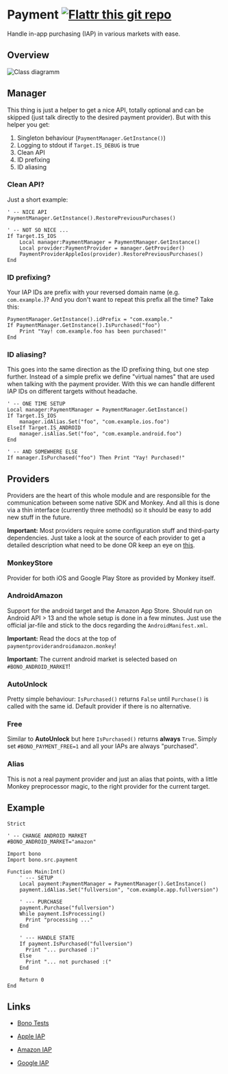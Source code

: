 # Payment [![Flattr this git repo](http://api.flattr.com/button/flattr-badge-large.png)](https://flattr.com/submit/auto?user_id=kaffeefleck&url=https://github.com/michaelcontento/bono&title=Bono&language=en_GB&tags=github&category=software)

Handle in-app purchasing (IAP) in various markets with ease.

## Overview

![Class diagramm](http://yuml.me/77696e4e)

## Manager

This thing is just a helper to get a nice API, totally optional and can be
skipped (just talk directly to the desired payment provider). But with this
helper you get:

1. Singleton behaviour (`PaymentManager.GetInstance()`)
2. Logging to stdout if `Target.IS_DEBUG` is true
3. Clean API 
4. ID prefixing
5. ID aliasing

### Clean API?

Just a short example:

    ' -- NICE API
    PaymentManager.GetInstance().RestorePreviousPurchases()

    ' -- NOT SO NICE ...
    If Target.IS_IOS
        Local manager:PaymentManager = PaymentManager.GetInstance()
        Local provider:PaymentProvider = manager.GetProvider()
        PaymentProviderAppleIos(provider).RestorePreviousPurchases()
    End

### ID prefixing?

Your IAP IDs are prefix with your reversed domain name (e.g. `com.example.`)?
And you don't want to repeat this prefix all the time? Take this:

    PaymentManager.GetInstance().idPrefix = "com.example."
    If PaymentManager.GetInstance().IsPurchased("foo")
        Print "Yay! com.example.foo has been purchased!"
    End

### ID aliasing?

This goes into the same direction as the ID prefixing thing, but one step
further. Instead of a simple prefix we define "virtual names" that are used
when talking with the payment provider. With this we can handle different IAP
IDs on different targets without headache.

    ' -- ONE TIME SETUP
    Local manager:PaymentManager = PaymentManager.GetInstance()
    If Target.IS_IOS
        manager.idAlias.Set("foo", "com.example.ios.foo")
    ElseIf Target.IS_ANDROID
        manager.isAlias.Set("foo", "com.example.android.foo")
    End

    ' -- AND SOMEWHERE ELSE
    If manager.IsPurchased("foo") Then Print "Yay! Purchased!"

## Providers

Providers are the heart of this whole module and are responsible for the
communication between some native SDK and Monkey. And all this is done via a
thin interface (currently three methods) so it should be easy to add new stuff
in the future.

**Important:** Most providers require some configuration stuff and third-party
dependencies. Just take a look at the source of each provider to get a detailed
description what need to be done OR keep an eye on [this][1].

### MonkeyStore

Provider for both iOS and Google Play Store as provided by Monkey itself.

### AndroidAmazon

Support for the android target and the Amazon App Store. Should run on Android
API > 13 and the whole setup is done in a few minutes. Just use the official
jar-file and stick to the docs regarding the `AndroidManifest.xml`.

**Important:** Read the docs at the top of `paymentproviderandroidamazon.monkey`!

**Important:** The current android market is selected based on
`#BONO_ANDROID_MARKET`!

### AutoUnlock

Pretty simple behaviour: `IsPurchased()` returns `False` until
`Purchase()` is called with the same id. Default provider if there is no
alternative.

### Free

Similar to **AutoUnlock** but here `IsPurchased()` returns **always** `True`.
Simply set `#BONO_PAYMENT_FREE=1` and all your IAPs are always "purchased".

### Alias

This is not a real payment provider and just an alias that points, with a little
Monkey preprocessor magic, to the right provider for the current target.

## Example

    Strict

    ' -- CHANGE ANDROID MARKET
    #BONO_ANDROID_MARKET="amazon"

    Import bono
    Import bono.src.payment

    Function Main:Int()
        ' --- SETUP
        Local payment:PaymentManager = PaymentManager().GetInstance()
        payment.idAlias.Set("fullversion", "com.example.app.fullversion")

        ' --- PURCHASE
        payment.Purchase("fullversion")
        While payment.IsProcessing()
          Print "processing ..."
        End

        ' --- HANDLE STATE
        If payment.IsPurchased("fullversion")
          Print "... purchased :)"
        Else
          Print "... not purchased :("
        End

        Return 0
    End

## Links

* [Bono Tests](https://github.com/michaelcontento/bono/tree/master/tests/payment)
* [Apple IAP](http://goo.gl/j1Sbb)
* [Amazon IAP](https://developer.amazon.com/sdk/in-app-purchasing.html)
* [Google IAP](http://developer.android.com/google/play/billing/billing_overview.html)

  [1]: https://github.com/michaelcontento/bono/issues/15
